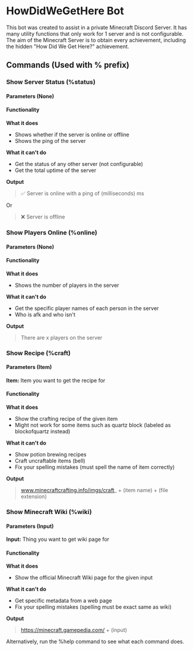 # HowDidWeGetHere Bot

This bot was created to assist in a private
Minecraft Discord Server. It has many utility
functions that only work for 
1 server and is not configurable. The aim of 
the Minecraft Server is to obtain every achievement,
including the hidden "How Did We Get Here?" achievement.

## Commands (Used with % prefix)

### Show Server Status (%status)

#### Parameters (None)

#### Functionality

**What it does**

- Shows whether if the server is online or offline
- Shows the ping of the server

**What it can't do**

- Get the status of any other server (not configurable)
- Get the total uptime of the server

**Output**
> :white_check_mark: Server is online with a ping of (milliseconds) ms

Or 

> :x: Server is offline

### Show Players Online (%online)

#### Parameters (None)

#### Functionality

**What it does**

- Shows the number of players in the server

**What it can't do**

- Get the specific player names of each person in the server
- Who is afk and who isn't

**Output**
> There are x players on the server

### Show Recipe (%craft)

#### Parameters (Item)

**Item:** Item you want to get the recipe for

#### Functionality

**What it does**

- Show the crafting recipe of the given item
- Might not work for some items such as quartz block 
(labeled as blockofquartz instead)

**What it can't do**

- Show potion brewing recipes
- Craft uncraftable items (bell)
- Fix your spelling mistakes (must spell the name of item correctly)

**Output**
> www.minecraftcrafting.info/imgs/craft_ + (item name) + (file extension)

### Show Minecraft Wiki (%wiki)

#### Parameters (Input)

**Input:** Thing you want to get wiki page for

#### Functionality

**What it does**

- Show the official Minecraft Wiki page for the given input

**What it can't do**

- Get specific metadata from a web page
- Fix your spelling mistakes (spelling must be exact same as wiki)

**Output**
>  https://minecraft.gamepedia.com/ + (input)

Alternatively, run the %help command to see what each
command does.
